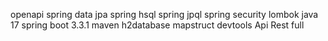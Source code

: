 openapi
spring data jpa
spring hsql
spring jpql
spring security
lombok
java 17
spring boot 3.3.1
maven
h2database
mapstruct
devtools
Api Rest full
